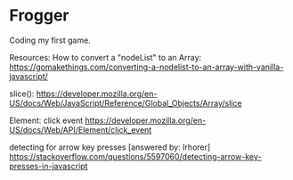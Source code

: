 # Frogger

Coding my first game.

Resources:
How to convert a "nodeList" to an Array:
https://gomakethings.com/converting-a-nodelist-to-an-array-with-vanilla-javascript/

slice():
https://developer.mozilla.org/en-US/docs/Web/JavaScript/Reference/Global_Objects/Array/slice

Element: click event
https://developer.mozilla.org/en-US/docs/Web/API/Element/click_event

detecting for arrow key presses [answered by: Irhorer]
https://stackoverflow.com/questions/5597060/detecting-arrow-key-presses-in-javascript
